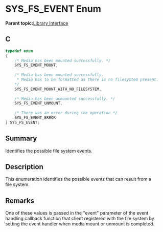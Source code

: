 # SYS\_FS\_EVENT Enum

**Parent topic:**[Library Interface](GUID-42556FDF-A632-49FE-8A5E-9303A926578C.md)

## C

```c
typedef enum
{
    /* Media has been mounted successfully. */
    SYS_FS_EVENT_MOUNT,
    
    /* Media has been mounted successfully.
     * Media has to be formatted as there is no filesystem present.
    */
    SYS_FS_EVENT_MOUNT_WITH_NO_FILESYSTEM,
    
    /* Media has been unmounted successfully. */
    SYS_FS_EVENT_UNMOUNT,
    
    /* There was an error during the operation */
    SYS_FS_EVENT_ERROR
} SYS_FS_EVENT;

```

## Summary

Identifies the possible file system events.

## Description

This enumeration identifies the possible events that can result from a<br />file system.

## Remarks

One of these values is passed in the "event" parameter of the event handling callback function that client registered with the file system by setting the event handler when media mount or unmount is completed.

